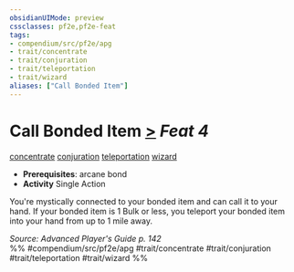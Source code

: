 ```yaml
---
obsidianUIMode: preview
cssclasses: pf2e,pf2e-feat
tags:
- compendium/src/pf2e/apg
- trait/concentrate
- trait/conjuration
- trait/teleportation
- trait/wizard
aliases: ["Call Bonded Item"]
---
```

# Call Bonded Item  [>](rules/core-rulebook/chapter-9-playing-the-game.md#Actions "Single Action") *Feat 4*  
[concentrate](rules/traits/concentrate.md "Concentrate Action & Ability Trait")  [conjuration](rules/traits/conjuration.md "Conjuration School Trait")  [teleportation](rules/traits/teleportation.md "Teleportation Effect Trait")  [wizard](rules/traits/wizard.md "Wizard Class Trait")  

- **Prerequisites**: arcane bond
- **Activity** Single Action

You're mystically connected to your bonded item and can call it to your hand. If your bonded item is 1 Bulk or less, you teleport your bonded item into your hand from up to 1 mile away.

*Source: Advanced Player's Guide p. 142*  
%% #compendium/src/pf2e/apg #trait/concentrate #trait/conjuration #trait/teleportation #trait/wizard %%